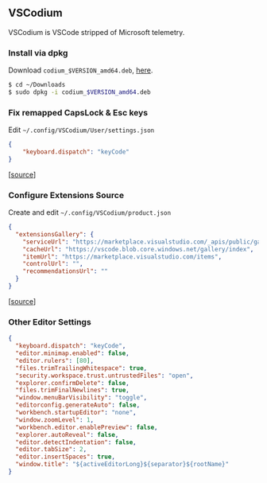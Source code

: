 ## VSCodium

VSCodium is VSCode stripped of Microsoft telemetry.

### Install via dpkg

Download `codium_$VERSION_amd64.deb`,
[here](https://github.com/VSCodium/vscodium/releases).

```bash
$ cd ~/Downloads
$ sudo dpkg -i codium_$VERSION_amd64.deb
```

### Fix remapped CapsLock & Esc keys

Edit `~/.config/VSCodium/User/settings.json`

```json
{
    "keyboard.dispatch": "keyCode"
}
```

[[source](https://github.com/microsoft/vscode/issues/23991#issuecomment-292336504)]

### Configure Extensions Source

Create and edit `~/.config/VSCodium/product.json`

```json
{
  "extensionsGallery": {
    "serviceUrl": "https://marketplace.visualstudio.com/_apis/public/gallery",
    "cacheUrl": "https://vscode.blob.core.windows.net/gallery/index",
    "itemUrl": "https://marketplace.visualstudio.com/items",
    "controlUrl": "",
    "recommendationsUrl": ""
  }
}
```

[[source](https://github.com/VSCodium/vscodium/blob/master/DOCS.md#extensions--marketplace)]

### Other Editor Settings

```json
{
  "keyboard.dispatch": "keyCode",
  "editor.minimap.enabled": false,
  "editor.rulers": [80],
  "files.trimTrailingWhitespace": true,
  "security.workspace.trust.untrustedFiles": "open",
  "explorer.confirmDelete": false,
  "files.trimFinalNewlines": true,
  "window.menuBarVisibility": "toggle",
  "editorconfig.generateAuto": false,
  "workbench.startupEditor": "none",
  "window.zoomLevel": 1,
  "workbench.editor.enablePreview": false,
  "explorer.autoReveal": false,
  "editor.detectIndentation": false,
  "editor.tabSize": 2,
  "editor.insertSpaces": true,
  "window.title": "${activeEditorLong}${separator}${rootName}"
}
```
